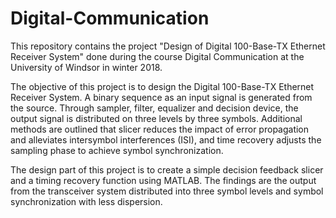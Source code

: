 # Digital-Communication
This repository contains the project "Design of Digital 100-Base-TX Ethernet Receiver System" done during the course Digital Communication at the University of Windsor in winter 2018.

The objective of this project is to design the Digital 100-Base-TX Ethernet Receiver System. A binary sequence as an input signal is generated from the source. Through sampler, filter, equalizer and decision device, the output signal is distributed on three levels by three symbols. Additional methods are outlined that slicer reduces the impact of error propagation and alleviates intersymbol interferences (ISI), and time recovery adjusts the sampling phase to achieve symbol synchronization.

The design part of this project is to create a simple decision feedback slicer and a timing recovery function using MATLAB. The findings are the output from the transceiver system distributed into three symbol levels and symbol synchronization with less dispersion. 
